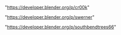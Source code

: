"https://developer.blender.org/p/cr00k"

"https://developer.blender.org/p/swerner"

"https://developer.blender.org/p/southbendtrees66"

 
